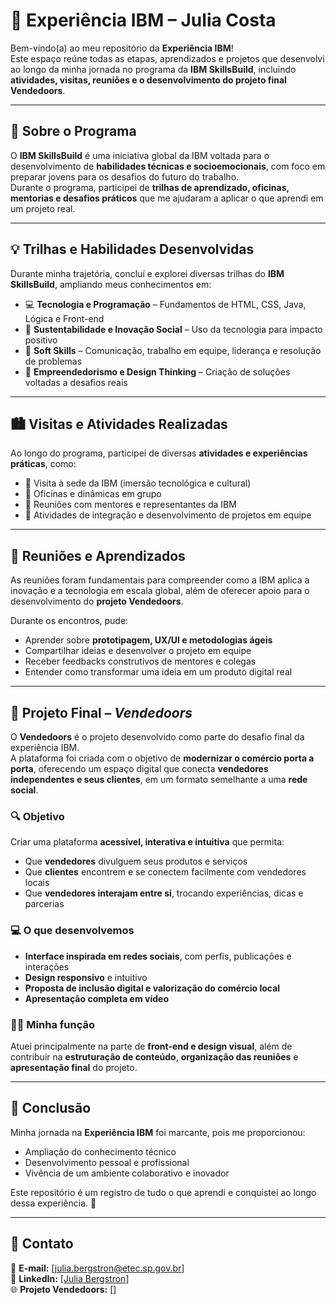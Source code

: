 # 🌟 Experiência IBM – Julia Costa

Bem-vindo(a) ao meu repositório da **Experiência IBM**!  
Este espaço reúne todas as etapas, aprendizados e projetos que desenvolvi ao longo da minha jornada no programa da **IBM SkillsBuild**, incluindo **atividades, visitas, reuniões e o desenvolvimento do projeto final Vendedoors**.

---

## 🧭 Sobre o Programa

O **IBM SkillsBuild** é uma iniciativa global da IBM voltada para o desenvolvimento de **habilidades técnicas e socioemocionais**, com foco em preparar jovens para os desafios do futuro do trabalho.  
Durante o programa, participei de **trilhas de aprendizado, oficinas, mentorias e desafios práticos** que me ajudaram a aplicar o que aprendi em um projeto real.

---

## 💡 Trilhas e Habilidades Desenvolvidas

Durante minha trajetória, concluí e explorei diversas trilhas do **IBM SkillsBuild**, ampliando meus conhecimentos em:

- 💻 **Tecnologia e Programação** – Fundamentos de HTML, CSS, Java, Lógica e Front-end  
- 🌱 **Sustentabilidade e Inovação Social** – Uso da tecnologia para impacto positivo  
- 🤝 **Soft Skills** – Comunicação, trabalho em equipe, liderança e resolução de problemas  
- 💼 **Empreendedorismo e Design Thinking** – Criação de soluções voltadas a desafios reais  

---

## 🏙️ Visitas e Atividades Realizadas

Ao longo do programa, participei de diversas **atividades e experiências práticas**, como:

- 🔹 Visita à sede da IBM (imersão tecnológica e cultural)  
- 🔹 Oficinas e dinâmicas em grupo  
- 🔹 Reuniões com mentores e representantes da IBM  
- 🔹 Atividades de integração e desenvolvimento de projetos em equipe  

---

## 🧠 Reuniões e Aprendizados

As reuniões foram fundamentais para compreender como a IBM aplica a inovação e a tecnologia em escala global, além de oferecer apoio para o desenvolvimento do **projeto Vendedoors**.  

Durante os encontros, pude:
- Aprender sobre **prototipagem, UX/UI e metodologias ágeis**  
- Compartilhar ideias e desenvolver o projeto em equipe  
- Receber feedbacks construtivos de mentores e colegas  
- Entender como transformar uma ideia em um produto digital real  

---

## 🚀 Projeto Final – *Vendedoors*

O **Vendedoors** é o projeto desenvolvido como parte do desafio final da experiência IBM.  
A plataforma foi criada com o objetivo de **modernizar o comércio porta a porta**, oferecendo um espaço digital que conecta **vendedores independentes e seus clientes**, em um formato semelhante a uma **rede social**.

### 🔍 Objetivo
Criar uma plataforma **acessível, interativa e intuitiva** que permita:
- Que **vendedores** divulguem seus produtos e serviços  
- Que **clientes** encontrem e se conectem facilmente com vendedores locais  
- Que **vendedores interajam entre si**, trocando experiências, dicas e parcerias  

### 💻 O que desenvolvemos
- **Interface inspirada em redes sociais**, com perfis, publicações e interações  
- **Design responsivo** e intuitivo  
- **Proposta de inclusão digital e valorização do comércio local**  
- **Apresentação completa em vídeo**

### 👩‍💻 Minha função
Atuei principalmente na parte de **front-end e design visual**, além de contribuir na **estruturação de conteúdo**, **organização das reuniões** e **apresentação final** do projeto.

---

## 🧾 Conclusão

Minha jornada na **Experiência IBM** foi marcante, pois me proporcionou:
- Ampliação do conhecimento técnico  
- Desenvolvimento pessoal e profissional  
- Vivência de um ambiente colaborativo e inovador  

Este repositório é um registro de tudo o que aprendi e conquistei ao longo dessa experiência. 💙

---

## 📎 Contato

📧 **E-mail:** [julia.bergstron@etec.sp.gov.br]  
💼 **LinkedIn:** [[Julia Bergstron](https://www.linkedin.com/in/julia-bergstron-917400395?utm_source=share&utm_campaign=share_via&utm_content=profile&utm_medium=android_app)]  
🌐 **Projeto Vendedoors:** []
